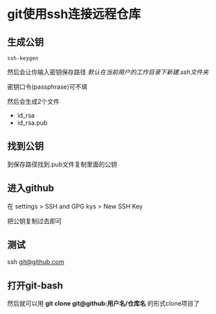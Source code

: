 # git使用ssh连接远程仓库

## 生成公钥
```
ssh-keygen
```
然后会让你输入密钥保存路径 *默认在当前用户的工作目录下新建.ssh文件夹*

密钥口令(passphrase)可不填

然后会生成2个文件

* id_rsa
* id_rsa.pub


## 找到公钥

到保存路径找到.pub文件复制里面的公钥

## 进入github

在 settings > SSH and GPG kys > New SSH Key

把公钥复制过去即可

## 测试
ssh git@github.com

## 打开git-bash

然后就可以用 **git clone git@github:用户名/仓库名** 的形式clone项目了

